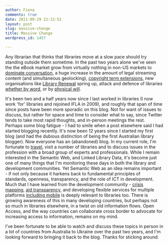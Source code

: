 ```yaml
---
author: Fiona
comments: true
date: 2011-09-29 22:12:52
layout: post
slug: massive-change
title: Massive Change
wordpress_id: 1457

---
```


Any librarian that thinks that libraries move at a slow pace should try standing outside them sometime. In the past two years alone we've seen the the eBook market grow from virtually nothing in non-US markets to [dominate conversation](http://www.bbc.co.uk/news/business-13571345), a huge increase in the amount of legal streaming content (and simultaneous geolocking), [copyright term extensions](http://www.openrightsgroup.org/blog/2011/term-extension-is-a-cultural-disaster), new organisations like [Library Renewal](http://www.libraryrenewal.org/) spring up, attack and defence of libraries [whether by word](http://www.nytimes.com/2011/09/22/books/amazons-kindle-to-make-library-e-books-available.html), or by [physical will](http://www.guardian.co.uk/books/2011/feb/01/alexandria-youth-protecting-library).  

It's been two and a half years now since I last worked in libraries (I now work 'for' libraries and rejoined IFLA in 2009), and roughly that span of time since posts have been more sporadic on this blog. Not for want of issues to discuss, but rather for space and time to consider what to say, since Twitter tends to take most rapid thoughts, and in-person meetings the rest. Perhaps some blog fatigue - I had to smile when a post elsewhere said I had started blogging recently. It's now been 12 years since I started my first blog (and had the dubious distinction of being the first Australian library blogger). Now everyone has an (abandoned) blog. In my current role, I'm fortunate to  [travel](http://www.flickr.com/photos/blisspix/sets/72157624958528896/), visit a number of libraries and to discuss issues in the profession with a broad group of experts and professionals. While I remain interested in the Semantic Web, and Linked Library Data, it's become just one of many things that I'm monitoring these days in both the library and development communities. Yet Semantic Web as an idea remains important - if not only because it harkens back to fundamental principles of standards, openness, transparency, and the role of ICT in development. Much that I have learned from the development community - [crisis mapping](http://www.ushahidi.com/), [aid transparency](http://www.aidtransparency.net/), and developing flexible services for multiple platforms [including mobile](http://www.mobileactive.org/) is deeply relevant to libraries too. There is growing awareness of this in many developing countries, but perhaps not so much in libraries elsewhere, in a twist on old information flows. Open Access, and the way countries can collaborate cross border to advocate for increasing access to information, remains on my mind. 





I've been fortunate to be able to watch and discuss these topics in person in a lot of countries from Australia to Ukraine over the past two years, and I'm looking forward to bringing it back to the blog. Thanks for sticking around.
